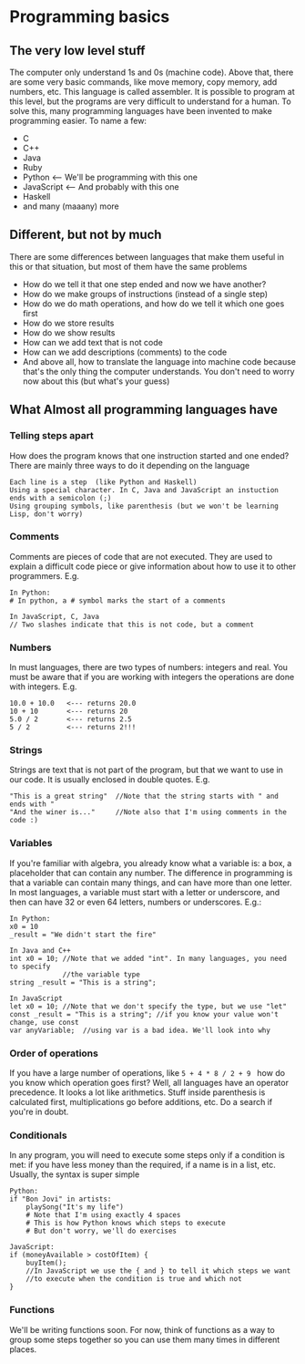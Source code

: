 # Programming basics

## The very low level stuff
The computer only understand 1s and 0s (machine code). Above that, there are some very basic
commands, like move memory, copy memory, add numbers, etc. This language is called
assembler. It is possible to program at this level, but the programs are very 
difficult to understand for a human. To solve this, many programming languages have been
invented to make programming easier. To name a few:

- C
- C++
- Java
- Ruby
- Python              <-- We'll be programming with this one
- JavaScript          <-- And probably with this one
- Haskell
- and many (maaany) more


## Different, but not by much
There are some differences between languages that make them useful in this or
that situation, but most of them have the same problems

- How do we tell it that one step ended and now we have another?
- How do we make groups of instructions (instead of a single step)
- How do we do math operations, and how do we tell it which one goes first
- How do we store results
- How do we show results
- How can we add text that is not code
- How can we add descriptions (comments) to the code
- And above all, how to translate the language into machine code because that's the only thing the computer 
understands. You don't need to worry now about this (but what's your guess)

## What Almost all programming languages have
### Telling steps apart
How does the program knows that one instruction started and one ended? There are mainly three ways to do it
depending on the language
```
Each line is a step  (like Python and Haskell)
Using a special character. In C, Java and JavaScript an instuction ends with a semicolon (;)
Using grouping symbols, like parenthesis (but we won't be learning Lisp, don't worry)
```

### Comments
Comments are pieces of code that are not executed. They are used to explain a difficult 
code piece or give information about how to use it to other programmers. E.g.
```
In Python:
# In python, a # symbol marks the start of a comments

In JavaScript, C, Java 
// Two slashes indicate that this is not code, but a comment
```

### Numbers
In must languages, there are two types of numbers: integers and real. You must be aware that if you
are working with integers the operations are done with integers. E.g.
```
10.0 + 10.0   <--- returns 20.0
10 + 10       <--- returns 20
5.0 / 2       <--- returns 2.5
5 / 2         <--- returns 2!!!
```

### Strings
Strings are text that is not part of the program, but that we want to use in our code. It is usually 
enclosed in double quotes. E.g.
```
"This is a great string"  //Note that the string starts with " and ends with "
"And the winer is..."     //Note also that I'm using comments in the code :)
```

### Variables
If you're familiar with algebra, you already know what a variable is: a box, a placeholder that 
can contain any number. The difference in programming is that a variable can contain many things, and can
have more than one letter. In most languages, a variable must start with a letter or underscore, and then
can have 32 or even 64 letters, numbers or underscores. E.g.:
```
In Python:
x0 = 10
_result = "We didn't start the fire"

In Java and C++
int x0 = 10; //Note that we added "int". In many languages, you need to specify
             //the variable type
string _result = "This is a string";

In JavaScript
let x0 = 10; //Note that we don't specify the type, but we use "let" 
const _result = "This is a string"; //if you know your value won't change, use const
var anyVariable;  //using var is a bad idea. We'll look into why
```

### Order of operations
If you have a large number of operations, like `5 + 4 * 8 / 2 + 9 ` how do you know which operation goes first?
Well, all languages have an operator precedence. It looks a lot like arithmetics. Stuff inside parenthesis is 
calculated first, multiplications go before additions, etc. Do a search if you're in doubt.


### Conditionals
In any program, you will need to execute some steps only if a condition is met:
if you have less money than the required, if a name is in a list, etc.
Usually, the syntax is super simple
```
Python:
if "Bon Jovi" in artists:
    playSong("It's my life")
    # Note that I'm using exactly 4 spaces
	# This is how Python knows which steps to execute
	# But don't worry, we'll do exercises
	
JavaScript:
if (moneyAvailable > costOfItem) {
    buyItem();
    //In JavaScript we use the { and } to tell it which steps we want
	//to execute when the condition is true and which not
}
```

### Functions
We'll be writing functions soon. For now, think of functions as a way to group some steps together
so you can use them many times in different places.

